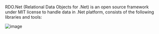 RDO.Net (Relational Data Objects for .Net) is an open source framework under MIT license to handle data in .Net platform, consists of the following libraries and tools:

![image](/images/RdoNetOverview2.jpg)